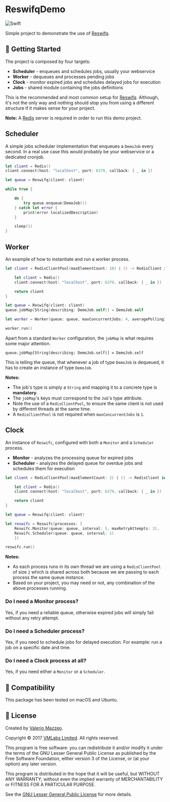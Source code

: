 # ReswifqDemo

![Swift](https://img.shields.io/badge/swift-3.1-brightgreen.svg)

Simple project to demonstrate the use of [Reswifq](https://github.com/reswifq/reswifq).

## 🏁 Getting Started

The project is composed by four targets:

- **Scheduler** - enqueues and schedules jobs, usually your webservice
- **Worker** - dequeues and processes pending jobs
- **Clock** - monitor expired jobs and schedules delayed jobs for execution
- **Jobs** - shared module containing the jobs definitions

This is the recommended and most common setup for [Reswifq](https://github.com/reswifq/reswifq). Although, it's not the only way and nothing should stop you from using a different structure if it makes sense for your project.

**Note:** A [Redis](https://redis.io) server is required in order to run this demo project.

## **Scheduler**

A simple jobs scheduler implementation that enqueues a `DemoJob` every second. In a real use case this would probably be your webservice or a dedicated cronjob.

```swift
let client = Redis()
client.connect(host: "localhost", port: 6379, callback: { _ in })

let queue = Reswifq(client: client)

while true {

    do {
        try queue.enqueue(DemoJob())
    } catch let error {
        print(error.localizedDescription)
    }

    sleep(1)
}
```

## Worker

An example of how to instantiate and run a worker process.

```swift
let client = RedisClientPool(maxElementCount: 10) { () -> RedisClient in

    let client = Redis()
    client.connect(host: "localhost", port: 6379, callback: { _ in })

    return client
}

let queue = Reswifq(client: client)
queue.jobMap[String(describing: DemoJob.self)] = DemoJob.self

let worker = Worker(queue: queue, maxConcurrentJobs: 4, averagePollingInterval: 0)

worker.run()
```

Apart from a standard `Worker` configuration, the `jobMap` is what requires some major attention.

`queue.jobMap[String(describing: DemoJob.self)] = DemoJob.self`

This is telling the queue, that whenever a job of type `DemoJob` is dequeued, it has to create an instance of type `DemoJob`.

**Notes:**

 - The job's type is simply a `String` and mapping it to a concrete type is **mandatory**.
 - The `jobMap`'s keys must correspond to the `Job`'s type attribute.
 - Note the use of a `RedisClientPool`, to ensure the same client is not used by different threads at the same time.
 - A `RedisClientPool` is not required when `maxConcurrentJobs` is `1`.

## Clock

An instance of `Reswifc`, configured with both a `Monitor` and a `Scheduler` process.

- **Monitor** - analyzes the processing queue for expired jobs
- **Scheduler** - analyzes the delayed queue for overdue jobs and schedules them for execution

```swift
let client = RedisClientPool(maxElementCount: 2) { () -> RedisClient in

    let client = Redis()
    client.connect(host: "localhost", port: 6379, callback: { _ in })

    return client
}

let queue = Reswifq(client: client)

let reswifc = Reswifc(processes: [
    Reswifc.Monitor(queue: queue, interval: 5, maxRetryAttempts: 3),
    Reswifc.Scheduler(queue: queue, interval: 1)
    ])

reswifc.run()
```

**Notes:** 

- As each process runs in its own thread we are using a `RedisClientPool` of size `2` which is shared across both because we are passing to each process the same queue instance.
- Based on your project, you may need or not, any combination of the above processes running.

### Do I need a Monitor process?

Yes, if you need a reliable queue, otherwise expired jobs will simply fail without any retry attempt.

### Do I need a Scheduler process?

Yes, if you need to schedule jobs for delayed execution. For example: run a job on a specific date and time.

### Do I need a Clock process at all?

Yes, if you need either a `Monitor` or a `Scheduler`.

## 🔧 Compatibility

This package has been tested on macOS and Ubuntu.

## 📖 License

Created by [Valerio Mazzeo](https://github.com/valeriomazzeo).

Copyright © 2017 [VMLabs Limited](https://www.vmlabs.it). All rights reserved.

This program is free software: you can redistribute it and/or modify
it under the terms of the GNU Lesser General Public License as published by
the Free Software Foundation, either version 3 of the License, or
(at your option) any later version.

This program is distributed in the hope that it will be useful,
but WITHOUT ANY WARRANTY; without even the implied warranty of
MERCHANTABILITY or FITNESS FOR A PARTICULAR PURPOSE.

See the [GNU Lesser General Public License](http://www.gnu.org/licenses) for more details.
